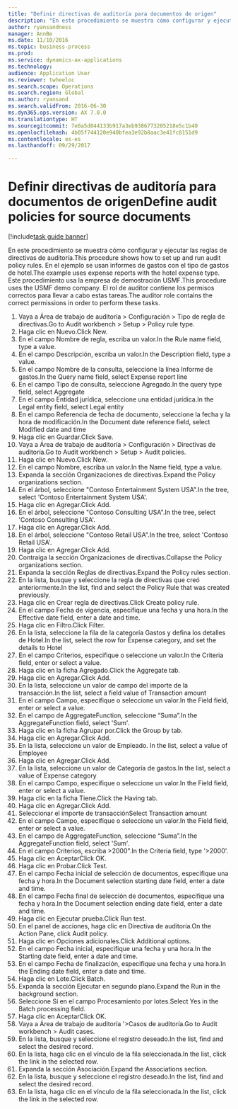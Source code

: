 ```yaml
--- 
title: "Definir directivas de auditoría para documentos de origen"
description: "En este procedimiento se muestra cómo configurar y ejecutar las reglas de directivas de auditoría."
author: ryansandness
manager: AnnBe
ms.date: 11/10/2016
ms.topic: business-process
ms.prod: 
ms.service: dynamics-ax-applications
ms.technology: 
audience: Application User
ms.reviewer: twheeloc
ms.search.scope: Operations
ms.search.region: Global
ms.author: ryansand
ms.search.validFrom: 2016-06-30
ms.dyn365.ops.version: AX 7.0.0
ms.translationtype: HT
ms.sourcegitcommit: 7e0a5d044133b917a3eb9386773205218e5c1b40
ms.openlocfilehash: 4b05f744120e940bfea3e92b8aac3e41fc8151d9
ms.contentlocale: es-es
ms.lasthandoff: 09/29/2017

---
```

# <a name="define-audit-policies-for-source-documents"></a><span data-ttu-id="b6a79-103">Definir directivas de auditoría para documentos de origen</span><span class="sxs-lookup"><span data-stu-id="b6a79-103">Define audit policies for source documents</span></span>

[!include[task guide banner](../../includes/task-guide-banner.md)]

<span data-ttu-id="b6a79-104">En este procedimiento se muestra cómo configurar y ejecutar las reglas de directivas de auditoría.</span><span class="sxs-lookup"><span data-stu-id="b6a79-104">This procedure shows how to set up and run audit policy rules.</span></span> <span data-ttu-id="b6a79-105">En el ejemplo se usan informes de gastos con el tipo de gastos de hotel.</span><span class="sxs-lookup"><span data-stu-id="b6a79-105">The example uses expense reports with the hotel expense type.</span></span> <span data-ttu-id="b6a79-106">Este procedimiento usa la empresa de demostración USMF.</span><span class="sxs-lookup"><span data-stu-id="b6a79-106">This procedure uses the USMF demo company.</span></span> <span data-ttu-id="b6a79-107">El rol de auditor contiene los permisos correctos para llevar a cabo estas tareas.</span><span class="sxs-lookup"><span data-stu-id="b6a79-107">The auditor role contains the correct permissions in order to perform these tasks.</span></span>

1. <span data-ttu-id="b6a79-108">Vaya a Área de trabajo de auditoría > Configuración > Tipo de regla de directivas.</span><span class="sxs-lookup"><span data-stu-id="b6a79-108">Go to Audit workbench > Setup > Policy rule type.</span></span>
2. <span data-ttu-id="b6a79-109">Haga clic en Nuevo.</span><span class="sxs-lookup"><span data-stu-id="b6a79-109">Click New.</span></span>
3. <span data-ttu-id="b6a79-110">En el campo Nombre de regla, escriba un valor.</span><span class="sxs-lookup"><span data-stu-id="b6a79-110">In the Rule name field, type a value.</span></span>
4. <span data-ttu-id="b6a79-111">En el campo Descripción, escriba un valor.</span><span class="sxs-lookup"><span data-stu-id="b6a79-111">In the Description field, type a value.</span></span>
5. <span data-ttu-id="b6a79-112">En el campo Nombre de la consulta, seleccione la línea Informe de gastos.</span><span class="sxs-lookup"><span data-stu-id="b6a79-112">In the Query name field, select Expense report line</span></span>
6. <span data-ttu-id="b6a79-113">En el campo Tipo de consulta, seleccione Agregado.</span><span class="sxs-lookup"><span data-stu-id="b6a79-113">In the query type field, select Aggregate</span></span>
7. <span data-ttu-id="b6a79-114">En el campo Entidad jurídica, seleccione una entidad jurídica.</span><span class="sxs-lookup"><span data-stu-id="b6a79-114">In the Legal entity field, select Legal entity</span></span>
8. <span data-ttu-id="b6a79-115">En el campo Referencia de fecha de documento, seleccione la fecha y la hora de modificación.</span><span class="sxs-lookup"><span data-stu-id="b6a79-115">In the Document date reference field, select Modified date and time</span></span>
9. <span data-ttu-id="b6a79-116">Haga clic en Guardar.</span><span class="sxs-lookup"><span data-stu-id="b6a79-116">Click Save.</span></span>
10. <span data-ttu-id="b6a79-117">Vaya a Área de trabajo de auditoría > Configuración > Directivas de auditoría.</span><span class="sxs-lookup"><span data-stu-id="b6a79-117">Go to Audit workbench > Setup > Audit policies.</span></span>
11. <span data-ttu-id="b6a79-118">Haga clic en Nuevo.</span><span class="sxs-lookup"><span data-stu-id="b6a79-118">Click New.</span></span>
12. <span data-ttu-id="b6a79-119">En el campo Nombre, escriba un valor.</span><span class="sxs-lookup"><span data-stu-id="b6a79-119">In the Name field, type a value.</span></span>
13. <span data-ttu-id="b6a79-120">Expanda la sección Organizaciones de directivas.</span><span class="sxs-lookup"><span data-stu-id="b6a79-120">Expand the Policy organizations section.</span></span>
14. <span data-ttu-id="b6a79-121">En el árbol, seleccione "Contoso Entertainment System USA".</span><span class="sxs-lookup"><span data-stu-id="b6a79-121">In the tree, select 'Contoso Entertainment System USA'.</span></span>
15. <span data-ttu-id="b6a79-122">Haga clic en Agregar.</span><span class="sxs-lookup"><span data-stu-id="b6a79-122">Click Add.</span></span>
16. <span data-ttu-id="b6a79-123">En el árbol, seleccione "Contoso Consulting USA".</span><span class="sxs-lookup"><span data-stu-id="b6a79-123">In the tree, select 'Contoso Consulting USA'.</span></span>
17. <span data-ttu-id="b6a79-124">Haga clic en Agregar.</span><span class="sxs-lookup"><span data-stu-id="b6a79-124">Click Add.</span></span>
18. <span data-ttu-id="b6a79-125">En el árbol, seleccione "Contoso Retail USA".</span><span class="sxs-lookup"><span data-stu-id="b6a79-125">In the tree, select 'Contoso Retail USA'.</span></span>
19. <span data-ttu-id="b6a79-126">Haga clic en Agregar.</span><span class="sxs-lookup"><span data-stu-id="b6a79-126">Click Add.</span></span>
20. <span data-ttu-id="b6a79-127">Contraiga la sección Organizaciones de directivas.</span><span class="sxs-lookup"><span data-stu-id="b6a79-127">Collapse the Policy organizations section.</span></span>
21. <span data-ttu-id="b6a79-128">Expanda la sección Reglas de directivas.</span><span class="sxs-lookup"><span data-stu-id="b6a79-128">Expand the Policy rules section.</span></span>
22. <span data-ttu-id="b6a79-129">En la lista, busque y seleccione la regla de directivas que creó anteriormente.</span><span class="sxs-lookup"><span data-stu-id="b6a79-129">In the list, find and select the Policy Rule that was created previously.</span></span>
23. <span data-ttu-id="b6a79-130">Haga clic en Crear regla de directivas.</span><span class="sxs-lookup"><span data-stu-id="b6a79-130">Click Create policy rule.</span></span>
24. <span data-ttu-id="b6a79-131">En el campo Fecha de vigencia, especifique una fecha y una hora.</span><span class="sxs-lookup"><span data-stu-id="b6a79-131">In the Effective date field, enter a date and time.</span></span>
25. <span data-ttu-id="b6a79-132">Haga clic en Filtro.</span><span class="sxs-lookup"><span data-stu-id="b6a79-132">Click Filter.</span></span>
26. <span data-ttu-id="b6a79-133">En la lista, seleccione la fila de la categoría Gastos y defina los detalles de Hotel.</span><span class="sxs-lookup"><span data-stu-id="b6a79-133">In the list, select the row for Expense category, and set the details to Hotel</span></span>
27. <span data-ttu-id="b6a79-134">En el campo Criterios, especifique o seleccione un valor.</span><span class="sxs-lookup"><span data-stu-id="b6a79-134">In the Criteria field, enter or select a value.</span></span>
28. <span data-ttu-id="b6a79-135">Haga clic en la ficha Agregado.</span><span class="sxs-lookup"><span data-stu-id="b6a79-135">Click the Aggregate tab.</span></span>
29. <span data-ttu-id="b6a79-136">Haga clic en Agregar.</span><span class="sxs-lookup"><span data-stu-id="b6a79-136">Click Add.</span></span>
30. <span data-ttu-id="b6a79-137">En la lista, seleccione un valor de campo del importe de la transacción.</span><span class="sxs-lookup"><span data-stu-id="b6a79-137">In the list, select a field value of Transaction amount</span></span>
31. <span data-ttu-id="b6a79-138">En el campo Campo, especifique o seleccione un valor.</span><span class="sxs-lookup"><span data-stu-id="b6a79-138">In the Field field, enter or select a value.</span></span>
32. <span data-ttu-id="b6a79-139">En el campo de AggregateFunction, seleccione “Suma”.</span><span class="sxs-lookup"><span data-stu-id="b6a79-139">In the AggregateFunction field, select 'Sum'.</span></span>
33. <span data-ttu-id="b6a79-140">Haga clic en la ficha Agrupar por.</span><span class="sxs-lookup"><span data-stu-id="b6a79-140">Click the Group by tab.</span></span>
34. <span data-ttu-id="b6a79-141">Haga clic en Agregar.</span><span class="sxs-lookup"><span data-stu-id="b6a79-141">Click Add.</span></span>
35. <span data-ttu-id="b6a79-142">En la lista, seleccione un valor de Empleado. </span><span class="sxs-lookup"><span data-stu-id="b6a79-142">In the list, select a value of Employee</span></span> 
36. <span data-ttu-id="b6a79-143">Haga clic en Agregar.</span><span class="sxs-lookup"><span data-stu-id="b6a79-143">Click Add.</span></span>
37. <span data-ttu-id="b6a79-144">En la lista, seleccione un valor de Categoría de gastos.</span><span class="sxs-lookup"><span data-stu-id="b6a79-144">In the list, select a value of Expense category</span></span>
38. <span data-ttu-id="b6a79-145">En el campo Campo, especifique o seleccione un valor.</span><span class="sxs-lookup"><span data-stu-id="b6a79-145">In the Field field, enter or select a value.</span></span>
39. <span data-ttu-id="b6a79-146">Haga clic en la ficha Tiene.</span><span class="sxs-lookup"><span data-stu-id="b6a79-146">Click the Having tab.</span></span>
40. <span data-ttu-id="b6a79-147">Haga clic en Agregar.</span><span class="sxs-lookup"><span data-stu-id="b6a79-147">Click Add.</span></span>
41. <span data-ttu-id="b6a79-148">Seleccionar el importe de transacción</span><span class="sxs-lookup"><span data-stu-id="b6a79-148">Select Transaction amount</span></span>
42. <span data-ttu-id="b6a79-149">En el campo Campo, especifique o seleccione un valor.</span><span class="sxs-lookup"><span data-stu-id="b6a79-149">In the Field field, enter or select a value.</span></span>
43. <span data-ttu-id="b6a79-150">En el campo de AggregateFunction, seleccione “Suma”.</span><span class="sxs-lookup"><span data-stu-id="b6a79-150">In the AggregateFunction field, select 'Sum'.</span></span>
44. <span data-ttu-id="b6a79-151">En el campo Criterios, escriba >2000".</span><span class="sxs-lookup"><span data-stu-id="b6a79-151">In the Criteria field, type '>2000'.</span></span>
45. <span data-ttu-id="b6a79-152">Haga clic en Aceptar</span><span class="sxs-lookup"><span data-stu-id="b6a79-152">Click OK.</span></span>
46. <span data-ttu-id="b6a79-153">Haga clic en Probar.</span><span class="sxs-lookup"><span data-stu-id="b6a79-153">Click Test.</span></span>
47. <span data-ttu-id="b6a79-154">En el campo Fecha inicial de selección de documentos, especifique una fecha y hora.</span><span class="sxs-lookup"><span data-stu-id="b6a79-154">In the Document selection starting date field, enter a date and time.</span></span>
48. <span data-ttu-id="b6a79-155">En el campo Fecha final de selección de documentos, especifique una fecha y hora.</span><span class="sxs-lookup"><span data-stu-id="b6a79-155">In the Document selection ending date field, enter a date and time.</span></span>
49. <span data-ttu-id="b6a79-156">Haga clic en Ejecutar prueba.</span><span class="sxs-lookup"><span data-stu-id="b6a79-156">Click Run test.</span></span>
50. <span data-ttu-id="b6a79-157">En el panel de acciones, haga clic en Directiva de auditoría.</span><span class="sxs-lookup"><span data-stu-id="b6a79-157">On the Action Pane, click Audit policy.</span></span>
51. <span data-ttu-id="b6a79-158">Haga clic en Opciones adicionales.</span><span class="sxs-lookup"><span data-stu-id="b6a79-158">Click Additional options.</span></span>
52. <span data-ttu-id="b6a79-159">En el campo Fecha inicial, especifique una fecha y una hora.</span><span class="sxs-lookup"><span data-stu-id="b6a79-159">In the Starting date field, enter a date and time.</span></span>
53. <span data-ttu-id="b6a79-160">En el campo Fecha de finalización, especifique una fecha y una hora.</span><span class="sxs-lookup"><span data-stu-id="b6a79-160">In the Ending date field, enter a date and time.</span></span>
54. <span data-ttu-id="b6a79-161">Haga clic en Lote.</span><span class="sxs-lookup"><span data-stu-id="b6a79-161">Click Batch.</span></span>
55. <span data-ttu-id="b6a79-162">Expanda la sección Ejecutar en segundo plano.</span><span class="sxs-lookup"><span data-stu-id="b6a79-162">Expand the Run in the background section.</span></span>
56. <span data-ttu-id="b6a79-163">Seleccione Sí en el campo Procesamiento por lotes.</span><span class="sxs-lookup"><span data-stu-id="b6a79-163">Select Yes in the Batch processing field.</span></span>
57. <span data-ttu-id="b6a79-164">Haga clic en Aceptar</span><span class="sxs-lookup"><span data-stu-id="b6a79-164">Click OK.</span></span>
58. <span data-ttu-id="b6a79-165">Vaya a Área de trabajo de auditoría '>Casos de auditoría.</span><span class="sxs-lookup"><span data-stu-id="b6a79-165">Go to Audit workbench > Audit cases.</span></span>
59. <span data-ttu-id="b6a79-166">En la lista, busque y seleccione el registro deseado.</span><span class="sxs-lookup"><span data-stu-id="b6a79-166">In the list, find and select the desired record.</span></span>
60. <span data-ttu-id="b6a79-167">En la lista, haga clic en el vínculo de la fila seleccionada.</span><span class="sxs-lookup"><span data-stu-id="b6a79-167">In the list, click the link in the selected row.</span></span>
61. <span data-ttu-id="b6a79-168">Expanda la sección Asociación.</span><span class="sxs-lookup"><span data-stu-id="b6a79-168">Expand the Associations section.</span></span>
62. <span data-ttu-id="b6a79-169">En la lista, busque y seleccione el registro deseado.</span><span class="sxs-lookup"><span data-stu-id="b6a79-169">In the list, find and select the desired record.</span></span>
63. <span data-ttu-id="b6a79-170">En la lista, haga clic en el vínculo de la fila seleccionada.</span><span class="sxs-lookup"><span data-stu-id="b6a79-170">In the list, click the link in the selected row.</span></span>


